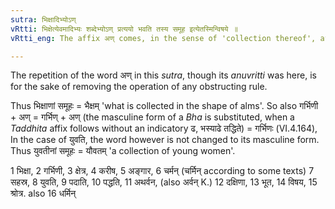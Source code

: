 ```yaml
---
sutra: भिक्षादिभ्योऽण्
vRtti: भिक्षेत्येवमादिभ्यः शब्देभ्योऽण् प्रत्ययो भवति तस्य समूह इत्येतस्मिन्विषये ॥
vRtti_eng: The affix अण् comes, in the sense of 'collection thereof', after the words '_bhiksha_' &c.

---
```

The repetition of the word अण् in this _sutra_, though its _anuvritti_ was here, is for the sake of removing the operation of any obstructing rule.

Thus भिक्षाणां समूहः = भैक्षम् 'what is collected in the shape of alms'. So also गर्भिणी + अण् = गर्भिण् + अण् (the masculine form of a _Bha_ is substituted, when a _Taddhita_ affix follows without an indicatory ढ, भस्याढे तद्धिते) = गर्भिणः (VI.4.164), In the case of युवति, the word however is not changed to its masculine form. Thus युवतीनां समूहः = यौवतम् 'a collection of young women'.

1 भिक्षा, 2 गर्भिणी, 3 क्षेत्र, 4 करीष, 5 अङ्गार, 6 चर्मन् (चर्मिन् according to some texts) 7 सहस्र, 8 युवति, 9 पदाति, 10 पद्धति, 11 अथर्वन, (also अर्वन् K.) 12 दक्षिणा, 13 भूत, 14 विषय, 15 श्रोत्र. also 16 धर्मिन्